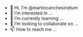 - 👋 Hi, I’m @martincanchesinetum
- 👀 I’m interested in ...
- 🌱 I’m currently learning ...
- 💞️ I’m looking to collaborate on ...
- 📫 How to reach me ...

<!---
martincanchesinetum/martincanchesinetum is a ✨ special ✨ repository because its `README.md` (this file) appears on your GitHub profile.
You can click the Preview link to take a look at your changes.
--->
